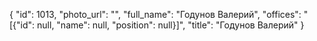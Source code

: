 {
    "id": 1013,
    "photo_url": "",
    "full_name": "Годунов Валерий",
    "offices": "[{\"id\": null, \"name\": null, \"position\": null}]",
    "title": "Годунов Валерий"
}